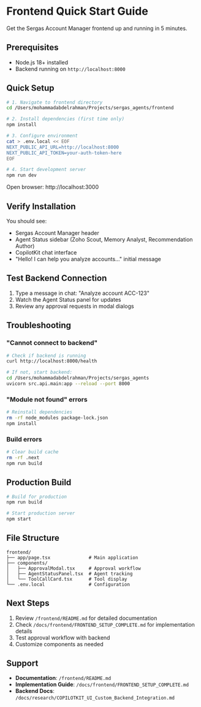 # Frontend Quick Start Guide

Get the Sergas Account Manager frontend up and running in 5 minutes.

## Prerequisites

- Node.js 18+ installed
- Backend running on `http://localhost:8000`

## Quick Setup

```bash
# 1. Navigate to frontend directory
cd /Users/mohammadabdelrahman/Projects/sergas_agents/frontend

# 2. Install dependencies (first time only)
npm install

# 3. Configure environment
cat > .env.local << EOF
NEXT_PUBLIC_API_URL=http://localhost:8000
NEXT_PUBLIC_API_TOKEN=your-auth-token-here
EOF

# 4. Start development server
npm run dev
```

Open browser: http://localhost:3000

## Verify Installation

You should see:
- Sergas Account Manager header
- Agent Status sidebar (Zoho Scout, Memory Analyst, Recommendation Author)
- CopilotKit chat interface
- "Hello! I can help you analyze accounts..." initial message

## Test Backend Connection

1. Type a message in chat: "Analyze account ACC-123"
2. Watch the Agent Status panel for updates
3. Review any approval requests in modal dialogs

## Troubleshooting

### "Cannot connect to backend"

```bash
# Check if backend is running
curl http://localhost:8000/health

# If not, start backend:
cd /Users/mohammadabdelrahman/Projects/sergas_agents
uvicorn src.api.main:app --reload --port 8000
```

### "Module not found" errors

```bash
# Reinstall dependencies
rm -rf node_modules package-lock.json
npm install
```

### Build errors

```bash
# Clear build cache
rm -rf .next
npm run build
```

## Production Build

```bash
# Build for production
npm run build

# Start production server
npm start
```

## File Structure

```
frontend/
├── app/page.tsx              # Main application
├── components/
│   ├── ApprovalModal.tsx     # Approval workflow
│   ├── AgentStatusPanel.tsx  # Agent tracking
│   └── ToolCallCard.tsx      # Tool display
└── .env.local                # Configuration
```

## Next Steps

1. Review `/frontend/README.md` for detailed documentation
2. Check `/docs/frontend/FRONTEND_SETUP_COMPLETE.md` for implementation details
3. Test approval workflow with backend
4. Customize components as needed

## Support

- **Documentation**: `/frontend/README.md`
- **Implementation Guide**: `/docs/frontend/FRONTEND_SETUP_COMPLETE.md`
- **Backend Docs**: `/docs/research/COPILOTKIT_UI_Custom_Backend_Integration.md`
